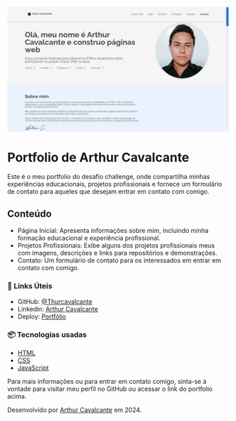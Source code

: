 ![Imagem do projeto](image.png)

# Portfolio de Arthur Cavalcante
Este é o meu portfolio do desafio challenge, onde compartilha minhas experiências educacionais, projetos profissionais e fornece um formulário de contato para aqueles que desejam entrar em contato com comigo.

## Conteúdo
- Página Inicial: Apresenta informações sobre mim, incluindo minha formação educacional e experiência profissional.
- Projetos Profissionais: Exibe alguns dos projetos profissionais meus com imagens, descrições e links para repositórios e demonstrações.
- Contato: Um formulário de contato para os interessados em entrar em contato com comigo.

### 🔗 Links Úteis
- GitHub: [@Thurcavalcante](https://github.com/Thurcavalcante)
- Linkedin: [Arthur Cavalcante](https://www.linkedin.com/in/thur-cavalcante/)
- Deploy: [Portfólio](https://thurcavalcante.github.io/challenge-portfolio/)

### 📦 Tecnologias usadas
* [HTML](https://developer.mozilla.org/pt-BR/docs/Web/HTML)
* [CSS](https://developer.mozilla.org/pt-BR/docs/Web/CSS)
* [JavaScript](https://developer.mozilla.org/pt-BR/docs/Web/JavaScript)

Para mais informações ou para entrar em contato comigo, sinta-se à vontade para visitar meu perfil no GitHub ou acessar o link do portfolio acima.

Desenvolvido por [Arthur Cavalcante](https://github.com/Thurcavalcante) em 2024.
